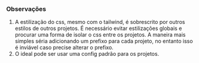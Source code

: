 ### Observações

1. A estilização do css, mesmo com o tailwind, é sobrescrito por outros estilos de outros projetos. É necessário evitar estilizações globais e procurar uma forma de isolar o css entre os projetos. A maneira mais simples séria adicionando um prefixo para cada projeto, no entanto isso é inviável caso precise alterar o prefixo.
2. O ideal pode ser usar uma config padrão para os projetos.
